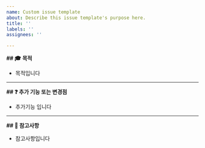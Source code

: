 ```yaml
---
name: Custom issue template
about: Describe this issue template's purpose here.
title: ''
labels: ''
assignees: ''

---
```


**## 🎓 목적**
- 목적입니다

---

**## ❓ 추가 기능 또는 변경점**
- 추가기능 입니다

---

**## 📢 참고사항**
- 참고사항입니다
